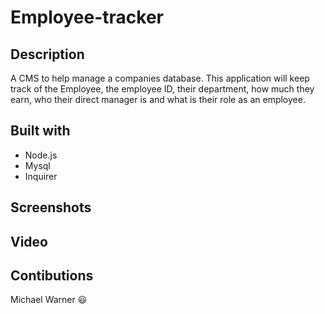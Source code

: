 # Employee-tracker

## Description

A CMS to help manage a companies database. This application will keep track of the Employee, the employee ID, their department, how much they earn, who their direct manager is and what is their role as an employee.

## Built with

- Node.js
- Mysql
- Inquirer


## Screenshots

## Video



## Contibutions

Michael Warner :smiley: